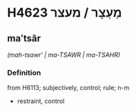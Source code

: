 # H4623 מַעְצָר / מעצר

## maʻtsâr

_(mah-tsawr' | ma-TSAWR | ma-TSAHR)_

### Definition

from H6113; subjectively, control; rule; n-m

- restraint, control
